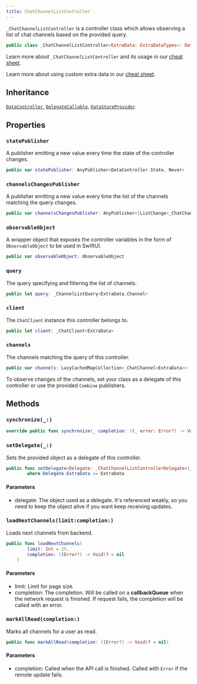 ```yaml
---
title: ChatChannelListController
---
```


`_ChatChannelListController` is a controller class which allows observing a list of chat channels based on the provided query.

``` swift
public class _ChatChannelListController<ExtraData: ExtraDataTypes>: DataController, DelegateCallable, DataStoreProvider 
```

Learn more about `_ChatChannelListController` and its usage in our [cheat sheet](https://github.com/GetStream/stream-chat-swift/wiki/StreamChat-SDK-Cheat-Sheet#channel-list).

> 

Learn more about using custom extra data in our [cheat sheet](https://github.com/GetStream/stream-chat-swift/wiki/Cheat-Sheet#working-with-extra-data).

## Inheritance

[`DataController`](../../data-controller), [`DelegateCallable`](../../delegate-callable), [`DataStoreProvider`](../../../database/data-store-provider)

## Properties

### `statePublisher`

A publisher emitting a new value every time the state of the controller changes.

``` swift
public var statePublisher: AnyPublisher<DataController.State, Never> 
```

### `channelsChangesPublisher`

A publisher emitting a new value every time the list of the channels matching the query changes.

``` swift
public var channelsChangesPublisher: AnyPublisher<[ListChange<_ChatChannel<ExtraData>>], Never> 
```

### `observableObject`

A wrapper object that exposes the controller variables in the form of `ObservableObject` to be used in SwiftUI.

``` swift
public var observableObject: ObservableObject 
```

### `query`

The query specifying and filtering the list of channels.

``` swift
public let query: _ChannelListQuery<ExtraData.Channel>
```

### `client`

The `ChatClient` instance this controller belongs to.

``` swift
public let client: _ChatClient<ExtraData>
```

### `channels`

The channels matching the query of this controller.

``` swift
public var channels: LazyCachedMapCollection<_ChatChannel<ExtraData>> 
```

To observe changes of the channels, set your class as a delegate of this controller or use the provided
`Combine` publishers.

## Methods

### `synchronize(_:)`

``` swift
override public func synchronize(_ completion: ((_ error: Error?) -> Void)? = nil) 
```

### `setDelegate(_:)`

Sets the provided object as a delegate of this controller.

``` swift
public func setDelegate<Delegate: _ChatChannelListControllerDelegate>(_ delegate: Delegate)
        where Delegate.ExtraData == ExtraData 
```

> 

#### Parameters

  - delegate: The object used as a delegate. It's referenced weakly, so you need to keep the object alive if you want keep receiving updates.

### `loadNextChannels(limit:completion:)`

Loads next channels from backend.

``` swift
public func loadNextChannels(
        limit: Int = 25,
        completion: ((Error?) -> Void)? = nil
    ) 
```

#### Parameters

  - limit: Limit for page size.
  - completion: The completion. Will be called on a **callbackQueue** when the network request is finished. If request fails, the completion will be called with an error.

### `markAllRead(completion:)`

Marks all channels for a user as read.

``` swift
public func markAllRead(completion: ((Error?) -> Void)? = nil) 
```

#### Parameters

  - completion: Called when the API call is finished. Called with `Error` if the remote update fails.
